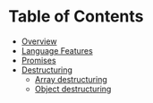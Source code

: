 # Table of Contents

- [Overview](./ch-overview.md)
- [Language Features](./ch-language-features.md)
- [Promises]()
- [Destructuring](./ch-destructuring.md)
  - [Array destructuring]()
  - [Object destructuring]()
